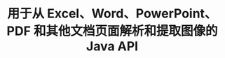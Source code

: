 ---
############################# Static ############################
layout: "auto-gen-gist"
draft: false
path: "ru/parser/java/extract/image/one/"
otherformats: DOC DOT DOCX DOCM DOTX DOTM TXT ODT OTT RTF PDF XHTML MHTML MD XML EPUB FB2 CHM XLS XLT XLSX XLSM XLSB XLTX XLTM ODS CSV OTS XLA XLAM PPT PPTX  PPS POT PPSX PPTM POTX PPSM ODP OTP PST OST EML EMLX MSG 

############################# Head ############################
head_title: "如何通过 Java 从 Excel、Word、PDF 和其他文档中提取图像？"
head_description: "GroupDocs.Parser Java API 允许软件开发人员从 Java 应用程序内的 PDF、DOC、DOCX、PPT、PPTX、XLS、XLSX 文档、页面区域和电子邮件中解析和提取图像。"

############################# Header ############################
title: "用于从 Excel、Word、PowerPoint、PDF 和其他文档页面解析和提取图像的 Java API"
description: "GroupDocs.Parser Java API 允许程序员从 PDF、DOC、DOCX、PPT、PPTX、EML、MSG、XLS、XLSX、CSV、ODT、RTF 和 EPUB 文档或 Java 应用程序中的文档页面中提取图像。"

######################### Download Button #######################
button:
    enable: true

############################# About ############################
about:
    enable: true
    title: "了解如何通过 Java API 从文档或特定页面中提取图像？"
    content: |
       在创建引人入胜的内容时，图像值一千字，在当今的视觉世界中不容忽视。图像可以成为信息交流的重要来源，也可以吸引用户的注意力。通常需要从文档、期刊或演示文稿中获取图像并在其他地方使用它们。 GroupDocs.Parser for Java 是一个功能强大的 API，可帮助软件开发人员和程序员构建解决方案，以从众多文档类型中解析和提取图像或其他信息。它还支持以PNG、JPEG、WebP、GIF、BMP等格式保存图像。 API 支持一些流行的文档格式，例如 PDF、Microsoft Office 格式：Word（DOC、DOCX）、PowerPoint（PPT、PPTX）、Excel（XLS、XLSX）、LibreOffice 格式、电子邮件、电子书等等.它还支持一些与文档解析、提取纯文本和结构化文本、按关键字搜索文本、提取元数据或图像、容器以及附件等相关的高级功能。

############################# content ############################
steps:
    enable: true
    block:
    - title_left: "如何从 ONE 文档中提取图像"
      content_left: |
       GroupDocs.Parser Java 包含从 ONE 文档中提取图像的功能。 以下 Java 代码示例展示了如何轻松地从 ONE 文档中提取图像。 

      title_right: "通过 Java 从文档中获取图像"
      content_right: |
        * 创建 [Parser](https://apireference.groupdocs.com/parser/java/com.groupdocs.parser/Parser) 的实例
        * 检查文档是否支持图像提取
        * 调用 [getImages()](https://apireference.groupdocs.com/parser/java/com.groupdocs.parser/Parser#getImages()) 方法从整个文档中提取所有图像。
        * 从文档中提取所有图像
        * 遍历图像并打印图像类型

      gisthash: "b13e690d2593f92081abd99948363e06"
      gistfile: "extract_images_form_documents.java"

    - title_left: "从 ONE 文档页面提取图像"
      content_left: |
       GroupDocs.Parser Java API 允许软件开发人员使用几行代码从 ONE 文档中提取图像。 下面的 Java 代码显示了从 ONE 文档中提取的图像。 

      title_right: "如何通过 Java 提取文件图像"
      content_right: |
        * 创建 [Parser](https://apireference.groupdocs.com/parser/java/com.groupdocs.parser/Parser) 的实例 
        * 检查文档是否支持图像提取
        * 通过调用 [getDocumentInfo](https://apireference.groupdocs.com/parser/java/com.groupdocs.parser/Parser#getDocumentInfo()) 方法获取文档信息。
        * 检查文档是否存在页面
        * 遍历页面并打印页码
        * 调用 [getImages()](https://apireference.groupdocs.com/parser/java/com.groupdocs.parser/Parser#getImages()) 方法从整个文档中提取所有图像。
        * 迭代图像和打印图像类型
     
      gisthash: "68450336a57c5d8df06b4ef1ea69b29f"
      gistfile: "extract_images_form_documents_page.java"
      
    - title_left: "如何从 ONE 文档页面区域提取图像"
      content_left: |
       GroupDocs.Parser Java API 为从 ONE 文档的页面轻松提取提供了完整的支持。 以下 Java 代码演示了程序员如何从他们自己的 Java 应用程序内的 ONE 文档页面区域提取图像。

      title_right: "使用Java提取图像？"
      content_right: |
        * 创建 [Parser](https://apireference.groupdocs.com/parser/java/com.groupdocs.parser/Parser) 的实例  
        * 创建用于图像提取的选项
        * 检查文档以获取图像提取支持
        * 调用[getImages()](https://apireference.groupdocs.com/parser/java/com.groupdocs.parser/Parser#getImages())方法从页面左上角提取图片。
        * 遍历图像并打印图像 URL
     
      gisthash: "40143a56569ae88e7e7c972ccca041b5"
      gistfile: "extract_images_form_documents_page_area.java"

    - title_left: "如何通过 Java API 将图像提取到文件"
      content_left: |
       GroupDocs.Parser Java API 允许从 ONE 文档中提取图像并将图像内容保存到文件中。 以下 Java 代码演示了程序员如何在自己的 Java 应用程序中将图像提取到他们选择的文件中。

      title_right: "将文档中的图像提取到文件中"
      content_right: |
        * 创建 [Parser](https://apireference.groupdocs.com/parser/java/com.groupdocs.parser/Parser) 的实例 
        * 检查文档以获取图像提取支持
        * 调用[getImages()](https://apireference.groupdocs.com/parser/java/com.groupdocs.parser/Parser#getImages())方法从页面左上角提取图片。
        * 创建选项以支持的文件格式保存图像
        * 遍历图像并打印图像 URL
     
      gisthash: "6faeafc93e4412265b7439209828950b"
      gistfile: "images_saving_to_files.java"

    - title_left: "系统要求"
      content_left: |
        所有主要平台和操作系统都支持 Java 的 GroupDocs.Parser。 它可以生成 Microsoft Word、Excel、PowerPoint、Outlook、OpenOffice 和 50 多种其他格式的文档。 有关完整的系统要求指南，请在执行以下代码之前访问系统要求，请确保您的系统上安装了以下先决条件：
        * 操作系统：Microsoft Windows、Linux、MacOS
        * Java 版本支持：J2SE 7.0 (1.7)、J2SE 8.0 (1.8) 或以上
        * 从 GroupDocs [Repository](https://repository.groupdocs.com/webapp/#/artifacts/browse/tree/General/repo/com/groupdocs/groupdocs-parser) 获取最新版本的 GroupDocs.Parser Java API
        
      title_right: "为什么使用 GroupDocs.Parser"
      content_right: |
        * 从任何支持的文档中提取纯文本。
        * 目录提取支持
        * 提取格式化文本、元数据、图像、容器和附件。
        * 通过用户定义的模板解析文档。
        *使用关键字或正则表达式搜索文本。
        * 结构化文本提取支持
        * 提取一些支持的文档格式的目录。
        * 从 PDF 文档中解析表单数据。

demos:
    enable: true
        

more_formats:
    enable: true


back_to_top:
    enable: true
---